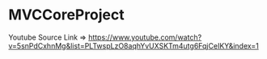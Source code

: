 # MVCCoreProject

Youtube Source Link => https://www.youtube.com/watch?v=5snPdCxhnMg&list=PLTwspLzO8aqhYvUXSKTm4utg6FqjCeIKY&index=1
